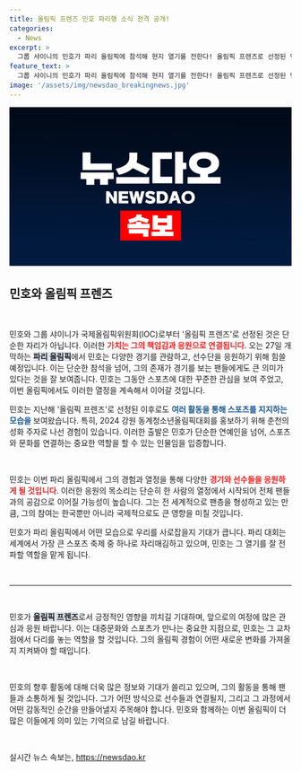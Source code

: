 ```yaml
---
title: 올림픽 프렌즈 민호 파리행 소식 전격 공개!
categories:
  - News
excerpt: >
  그룹 샤이니의 민호가 파리 올림픽에 참석해 현지 열기를 전한다! 올림픽 프렌즈로 선정된 민호의 특별한 활동을 놓치지 마세요. 선수단 응원에도 나서는 그가 어떤 모습을 보여줄지 기대된다!
feature_text: >
  그룹 샤이니의 민호가 파리 올림픽에 참석해 현지 열기를 전한다! 올림픽 프렌즈로 선정된 민호의 특별한 활동을 놓치지 마세요. 선수단 응원에도 나서는 그가 어떤 모습을 보여줄지 기대된다!
image: '/assets/img/newsdao_breakingnews.jpg'
---
```


<p><img src="/assets/img/newsdao_breakingnews.jpg" alt="bookingtag 속보" /></p>

<h2 data-ke-size="size26">민호와 올림픽 프렌즈</h2>

<p data-ke-size="size16">&nbsp;</p>

<p>민호와 그룹 샤이니가 국제올림픽위원회(IOC)로부터 '올림픽 프렌즈'로 선정된 것은 단순한 자리가 아닙니다. 이러한 <b><span style="color: #ee2323;">가치는 그의 책임감과 응원으로 연결됩니다</span></b>. 오는 27일 개막하는 <b><span style="background-color: #21538527;">파리 올림픽</span></b>에서 민호는 다양한 경기를 관람하고, 선수단을 응원하기 위해 힘쓸 예정입니다. 이는 단순한 참석을 넘어, 그의 존재가 경기를 보는 팬들에게도 큰 의미가 있다는 것을 잘 보여줍니다. 민호는 그동안 스포츠에 대한 꾸준한 관심을 보여 주었고, 이번 올림픽에서도 이러한 열정을 계속해서 이어갈 것입니다. </p>

<p>민호는 지난해 '올림픽 프렌즈'로 선정된 이후로도 <b><span style="color: #1a5490;">여러 활동을 통해 스포츠를 지지하는 모습을</span></b> 보여왔습니다. 특히, 2024 강원 동계청소년올림픽대회를 홍보하기 위해 춘천의 성화 주자로 나선 경험이 있습니다. 이러한 출발은 민호가 단순한 연예인을 넘어, 스포츠와 문화를 연결하는 중요한 역할을 할 수 있는 인물임을 입증합니다.</p>

<p data-ke-size="size16">&nbsp;</p>

<p>민호는 이번 파리 올림픽에서 그의 경험과 열정을 통해 다양한 <b><span style="color: #ee2323;">경기와 선수들을 응원하게 될 것입니다</span></b>. 이러한 응원의 목소리는 단순히 한 사람의 열정에서 시작되어 전체 팬들과의 공감으로 이어질 가능성이 높습니다. 그는 전 세계적으로 팬층을 형성하고 있는 만큼, 그의 참여는 한국뿐만 아니라 국제적으로도 큰 영향을 미칠 것입니다. </p>

<p>민호가 파리 올림픽에서 어떤 모습으로 우리를 사로잡을지 기대가 큽니다. 파리 대회는 세계에서 가장 큰 스포츠 축제 중 하나로 자리매김하고 있으며, 민호는 그 열기를 잘 전파할 역할을 맡게 됩니다. </p>

<p data-ke-size="size16">&nbsp;</p>

<hr>

<p data-ke-size="size16">&nbsp;</p>

<p>민호가 <b><span style="background-color: #21538527;">올림픽 프렌즈</span></b>로서 긍정적인 영향을 끼치길 기대하며, 앞으로의 여정에 많은 관심과 응원 바랍니다. 이는 대중문화와 스포츠가 만나는 중요한 지점으로, 민호는 그 교차점에서 다리를 놓는 역할을 할 것입니다. 그의 올림픽 경험이 어떤 새로운 변화를 가져올지 지켜봐야 할 때입니다. </p>

<p data-ke-size="size16">&nbsp;</p>

<p>민호의 향후 활동에 대해 더욱 많은 정보와 기대가 쏠리고 있으며, 그의 활동을 통해 팬들과 소통하게 될 것입니다. 그가 어떤 방식으로 선수들과 연결될지, 그리고 그 과정에서 어떤 감동적인 순간을 만들어낼지 주목해야 합니다. 민호와 함께하는 이번 올림픽이 더 많은 이들에게 의미 있는 기억으로 남길 바랍니다. </p>

<p data-ke-size="size16">&nbsp;</p>
실시간 뉴스 속보는, <a href="https://newsdao.kr" rel="dofollow">https://newsdao.kr</a>


